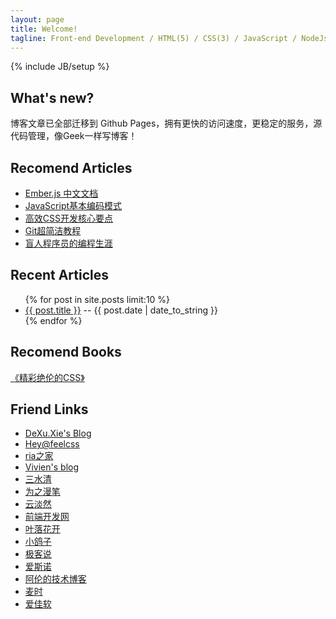 ```yaml
---
layout: page
title: Welcome!
tagline: Front-end Development / HTML(5) / CSS(3) / JavaScript / NodeJs
---
```

{% include JB/setup %}

## What's new?

博客文章已全部迁移到 Github Pages，拥有更快的访问速度，更稳定的服务，源代码管理，像Geek一样写博客！

## Recomend Articles

<ul class="posts">
    <li><a href="/JavaScript/2012/08/21/ember-js-doc-cn.html">Ember.js 中文文档</a></li>
    <li><a href="/JavaScript/2012/05/16/basic-javascript-coding-pattern.html">JavaScript基本编码模式</a></li>
    <li><a href="/html-css/Tricks/2012/05/03/high-efficient-css-technical.html">高效CSS开发核心要点</a></li>
    <li><a href="/DevTools/2012/01/21/git-the-simple-guide.html">Git超简洁教程</a></li>
    <li><a href="/LifeStyle/2012/03/26/how-can-you-program-if-youre-blind.html">盲人程序员的编程生涯</a></li>
</ul>

## Recent Articles

<ul class="posts">
  {% for post in site.posts limit:10 %}
    <li><a href="{{ BASE_PATH }}{{ post.url }}">{{ post.title }}</a> -- <span class="post-date">{{ post.date | date_to_string }}</span></li>
  {% endfor %}
</ul>

## Recomend Books

<a target="_blank" href="http://union.dangdang.com/transfer.php?sys_id=1&ad_type=10&from=P-267863&backurl=http%3A%2F%2Fproduct.dangdang.com%2Fproduct.aspx%3Fproduct_id%3D22785480">《精彩绝伦的CSS》</a>

## Friend Links

<ul class="friends-links">
    <li><a href="http://xiedexu.cn/" target="_blank">DeXu.Xie's Blog</a></li>
    <li><a href="http://www.feelcss.com/" target="_blank">Hey@feelcss</a></li>
    <li><a href="http://www.36ria.com/" target="_blank">ria之家</a></li>
    <li><a href="http://vivienchen.me/" target="_blank">Vivien's blog</a></li>
    <li><a href="http://js8.in/" target="_blank">三水清</a></li>
    <li><a href="http://www.cn-cuckoo.com/" target="_blank">为之漫笔</a></li>
    <li><a href="http://yundanran.com/" target="_blank">云淡然</a></li>
    <li><a href="http://www.w3cfuns.com/" target="_blank">前端开发网</a></li>
    <li><a href="http://yekai.net/" target="_blank">叶落花开</a></li>
    <li><a href="http://hi.baidu.com/vickeychen/home" target="_blank">小鸽子</a></li>
    <li><a href="http://gtalks.net/" target="_blank">极客说</a></li>
    <li><a href="http://isnowe.com/" target="_blank">爱斯诺</a></li>
    <li><a href="http://lison.sinaapp.com/" target="_blank">阿伦的技术博客</a></li>
    <li><a href="http://www.wheattime.com/" target="_blank">麦时</a></li>
    <li><a href="http://www.92app.com/" target="_blank">爱佳软</a></li>
</ul>


